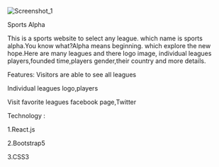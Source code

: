 
![Screenshot_1](https://user-images.githubusercontent.com/68232591/116662467-a064c500-a9b7-11eb-86ce-560eaeced3e8.png)



Sports Alpha


This is a sports website to select any league. which name is sports alpha.You know what?Alpha means beginning.
which explore the new hope.Here are many leagues and there logo image, individual leagues players,founded time,players gender,their country and more details.

Features:
Visitors are able to see all leagues

Individual leagues logo,players

Visit favorite leagues facebook page,Twitter


 Technology :
 
1.React.js

2.Bootstrap5

3.CSS3

